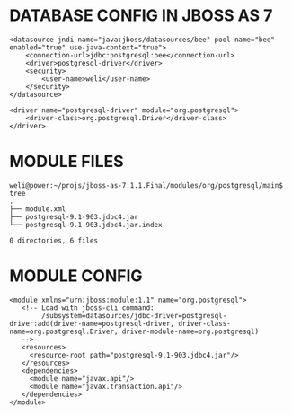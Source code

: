 # DATABASE CONFIG IN JBOSS AS 7

	<datasource jndi-name="java:jboss/datasources/bee" pool-name="bee" enabled="true" use-java-context="true">
	    <connection-url>jdbc:postgresql:bee</connection-url>
	    <driver>postgresql-driver</driver>
	    <security>
	        <user-name>weli</user-name>
	    </security>
	</datasource>

	<driver name="postgresql-driver" module="org.postgresql">
	    <driver-class>org.postgresql.Driver</driver-class>
	</driver>

# MODULE FILES

	weli@power:~/projs/jboss-as-7.1.1.Final/modules/org/postgresql/main$ tree
	.
	├── module.xml
	├── postgresql-9.1-903.jdbc4.jar
	└── postgresql-9.1-903.jdbc4.jar.index

	0 directories, 6 files

# MODULE CONFIG

	<module xmlns="urn:jboss:module:1.1" name="org.postgresql">
	   <!-- Load with jboss-cli command:
	        /subsystem=datasources/jdbc-driver=postgresql-driver:add(driver-name=postgresql-driver, driver-class-name=org.postgresql.Driver, driver-module-name=org.postgresql)
	   -->
	   <resources>
	     <resource-root path="postgresql-9.1-903.jdbc4.jar"/>
	   </resources>
	   <dependencies>
	     <module name="javax.api"/>
	     <module name="javax.transaction.api"/>
	   </dependencies>
	</module>